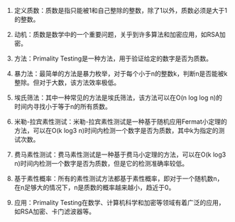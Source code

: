 

1. 定义质数：质数是指只能被1和自己整除的整数，除了1以外，质数必须是大于1的整数。

2. 动机：质数是数学中的一个重要问题，关乎到许多算法和加密应用，如RSA加密。

3. 方法：Primality Testing是一种方法，用于验证给定的数字是否为质数。

4. 暴力法：最简单的方法是暴力枚举，对于每个小于n的整数k，判断n是否能被k整除。但对于大数，该方法效率极低。

5. 埃氏筛法：其中一种常见的方法是埃氏筛法，该方法可以在O(n log log n)的时间内寻找小于等于n的所有质数。

6. 米勒-拉宾素性测试：米勒-拉宾素性测试是一种基于随机应用Fermat小定理的方法，可以在O(k log3 n)时间内检测一个数字是否为质数，其中k为指定的测试次数。

7. 费马素性测试：费马素性测试是一种基于费马小定理的方法，可以在O(k log3 n)时间内检测一个数字是否为质数，但是它的检测准确率较低。

8. 基于素性概率：所有的素性测试方法都基于素性概率，即对于一个随机数n，在n足够大的情况下，n是质数的概率越来越小，趋近于0。

9. 应用：Primality Testing在数学、计算机科学和加密等领域有着广泛的应用，如RSA加密、卡门滤波器等。